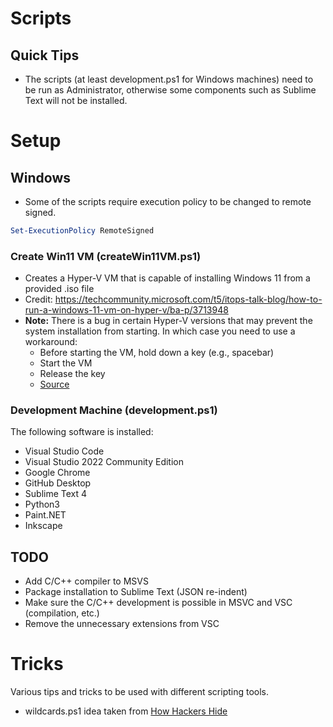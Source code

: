 # Scripts

## Quick Tips

- The scripts (at least development.ps1 for Windows machines) need to be run as Administrator, otherwise some components such as Sublime Text will not be installed.

# Setup

## Windows

- Some of the scripts require execution policy to be changed to remote signed.

```powershell
Set-ExecutionPolicy RemoteSigned
```

### Create Win11 VM (createWin11VM.ps1)

- Creates a Hyper-V VM that is capable of installing Windows 11 from a provided .iso file
- Credit: https://techcommunity.microsoft.com/t5/itops-talk-blog/how-to-run-a-windows-11-vm-on-hyper-v/ba-p/3713948
- **Note:** There is a bug in certain Hyper-V versions that may prevent the system installation from starting. In which case you need to use a workaround:
    - Before starting the VM, hold down a key (e.g., spacebar)
    - Start the VM
    - Release the key
    - [Source](https://learn.microsoft.com/en-us/answers/questions/826745/hyper-v-windows-2022-boot-loader-error) 

### Development Machine (development.ps1)

The following software is installed:
 - Visual Studio Code
 - Visual Studio 2022 Community Edition
 - Google Chrome
 - GitHub Desktop
 - Sublime Text 4
 - Python3
 - Paint.NET
 - Inkscape

## TODO

 - Add C/C++ compiler to MSVS
  - Package installation to Sublime Text (JSON re-indent)
 - Make sure the C/C++ development is possible in MSVC and VSC (compilation, etc.)
 - Remove the unnecessary extensions from VSC

# Tricks

Various tips and tricks to be used with different scripting tools.

- wildcards.ps1 idea taken from [How Hackers Hide](https://www.youtube.com/watch?v=WJlqQYyzGi8&ab_channel=JohnHammond)
